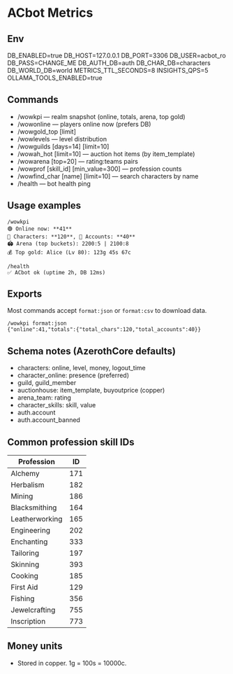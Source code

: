 ACbot Metrics
==============

Env
---

DB_ENABLED=true
DB_HOST=127.0.0.1
DB_PORT=3306
DB_USER=acbot_ro
DB_PASS=CHANGE_ME
DB_AUTH_DB=auth
DB_CHAR_DB=characters
DB_WORLD_DB=world
METRICS_TTL_SECONDS=8
INSIGHTS_QPS=5
OLLAMA_TOOLS_ENABLED=true

Commands
--------

- /wowkpi — realm snapshot (online, totals, arena, top gold)
- /wowonline — players online now (prefers DB)
- /wowgold_top [limit]
- /wowlevels — level distribution
- /wowguilds [days=14] [limit=10]
- /wowah_hot [limit=10] — auction hot items (by item_template)
- /wowarena [top=20] — rating:teams pairs
- /wowprof [skill_id] [min_value=300] — profession counts
- /wowfind_char [name] [limit=10] — search characters by name
- /health — bot health ping

Usage examples
--------------

```text
/wowkpi
🟢 Online now: **41**
🧍 Characters: **120**, 👤 Accounts: **40**
🏟️ Arena (top buckets): 2200:5 | 2100:8
💰 Top gold: Alice (Lv 80): 123g 45s 67c
```

```text
/health
✅ ACbot ok (uptime 2h, DB 12ms)
```

Exports
-------

Most commands accept `format:json` or `format:csv` to download data.

```text
/wowkpi format:json
{"online":41,"totals":{"total_chars":120,"total_accounts":40}}
```

Schema notes (AzerothCore defaults)
-----------------------------------

- characters: online, level, money, logout_time
- character_online: presence (preferred)
- guild, guild_member
- auctionhouse: item_template, buyoutprice (copper)
- arena_team: rating
- character_skills: skill, value
- auth.account
- auth.account_banned

Common profession skill IDs
---------------------------

| Profession       | ID  |
|------------------|-----|
| Alchemy          | 171 |
| Herbalism        | 182 |
| Mining           | 186 |
| Blacksmithing    | 164 |
| Leatherworking   | 165 |
| Engineering      | 202 |
| Enchanting       | 333 |
| Tailoring        | 197 |
| Skinning         | 393 |
| Cooking          | 185 |
| First Aid        | 129 |
| Fishing          | 356 |
| Jewelcrafting    | 755 |
| Inscription      | 773 |

Money units
-----------

- Stored in copper. 1g = 100s = 10000c.

